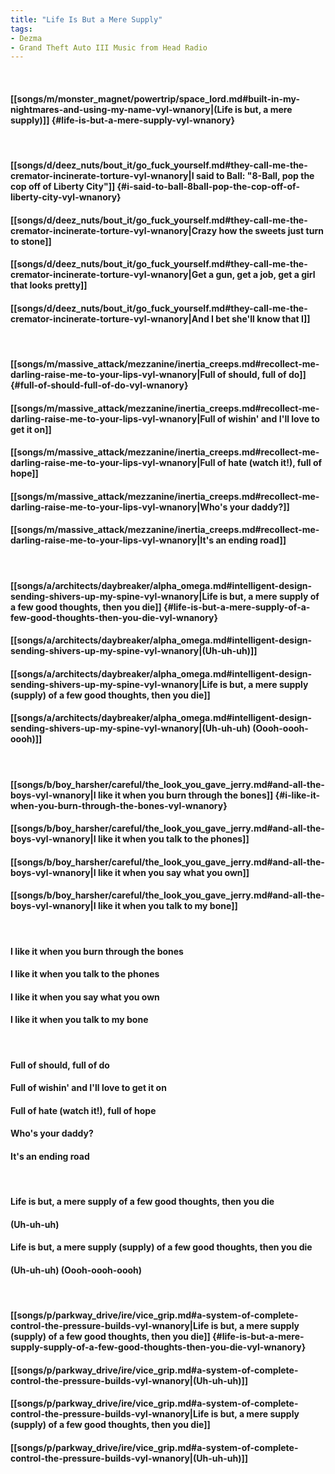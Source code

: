 ```yaml
---
title: "Life Is But a Mere Supply"
tags:
- Dezma
- Grand Theft Auto III Music from Head Radio
---
```

&nbsp;
#### [[songs/m/monster_magnet/powertrip/space_lord.md#built-in-my-nightmares-and-using-my-name-vyl-wnanory|(Life is but, a mere supply)]] {#life-is-but-a-mere-supply-vyl-wnanory}
&nbsp;
#### [[songs/d/deez_nuts/bout_it/go_fuck_yourself.md#they-call-me-the-cremator-incinerate-torture-vyl-wnanory|I said to Ball: "8-Ball, pop the cop off of Liberty City"]] {#i-said-to-ball-8ball-pop-the-cop-off-of-liberty-city-vyl-wnanory}
#### [[songs/d/deez_nuts/bout_it/go_fuck_yourself.md#they-call-me-the-cremator-incinerate-torture-vyl-wnanory|Crazy how the sweets just turn to stone]]
#### [[songs/d/deez_nuts/bout_it/go_fuck_yourself.md#they-call-me-the-cremator-incinerate-torture-vyl-wnanory|Get a gun, get a job, get a girl that looks pretty]]
#### [[songs/d/deez_nuts/bout_it/go_fuck_yourself.md#they-call-me-the-cremator-incinerate-torture-vyl-wnanory|And I bet she'll know that I]]
&nbsp;
#### [[songs/m/massive_attack/mezzanine/inertia_creeps.md#recollect-me-darling-raise-me-to-your-lips-vyl-wnanory|Full of should, full of do]] {#full-of-should-full-of-do-vyl-wnanory}
#### [[songs/m/massive_attack/mezzanine/inertia_creeps.md#recollect-me-darling-raise-me-to-your-lips-vyl-wnanory|Full of wishin' and I'll love to get it on]]
#### [[songs/m/massive_attack/mezzanine/inertia_creeps.md#recollect-me-darling-raise-me-to-your-lips-vyl-wnanory|Full of hate (watch it!), full of hope]]
#### [[songs/m/massive_attack/mezzanine/inertia_creeps.md#recollect-me-darling-raise-me-to-your-lips-vyl-wnanory|Who's your daddy?]]
#### [[songs/m/massive_attack/mezzanine/inertia_creeps.md#recollect-me-darling-raise-me-to-your-lips-vyl-wnanory|It's an ending road]]
&nbsp;
#### [[songs/a/architects/daybreaker/alpha_omega.md#intelligent-design-sending-shivers-up-my-spine-vyl-wnanory|Life is but, a mere supply of a few good thoughts, then you die]] {#life-is-but-a-mere-supply-of-a-few-good-thoughts-then-you-die-vyl-wnanory}
#### [[songs/a/architects/daybreaker/alpha_omega.md#intelligent-design-sending-shivers-up-my-spine-vyl-wnanory|(Uh-uh-uh)]]
#### [[songs/a/architects/daybreaker/alpha_omega.md#intelligent-design-sending-shivers-up-my-spine-vyl-wnanory|Life is but, a mere supply (supply) of a few good thoughts, then you die]]
#### [[songs/a/architects/daybreaker/alpha_omega.md#intelligent-design-sending-shivers-up-my-spine-vyl-wnanory|(Uh-uh-uh) (Oooh-oooh-oooh)]]
&nbsp;
#### [[songs/b/boy_harsher/careful/the_look_you_gave_jerry.md#and-all-the-boys-vyl-wnanory|I like it when you burn through the bones]] {#i-like-it-when-you-burn-through-the-bones-vyl-wnanory}
#### [[songs/b/boy_harsher/careful/the_look_you_gave_jerry.md#and-all-the-boys-vyl-wnanory|I like it when you talk to the phones]]
#### [[songs/b/boy_harsher/careful/the_look_you_gave_jerry.md#and-all-the-boys-vyl-wnanory|I like it when you say what you own]]
#### [[songs/b/boy_harsher/careful/the_look_you_gave_jerry.md#and-all-the-boys-vyl-wnanory|I like it when you talk to my bone]]
&nbsp;
#### I like it when you burn through the bones
#### I like it when you talk to the phones
#### I like it when you say what you own
#### I like it when you talk to my bone
&nbsp;
#### Full of should, full of do
#### Full of wishin' and I'll love to get it on
#### Full of hate (watch it!), full of hope
#### Who's your daddy?
#### It's an ending road
&nbsp;
#### Life is but, a mere supply of a few good thoughts, then you die
#### (Uh-uh-uh)
#### Life is but, a mere supply (supply) of a few good thoughts, then you die
#### (Uh-uh-uh) (Oooh-oooh-oooh)
&nbsp;
#### [[songs/p/parkway_drive/ire/vice_grip.md#a-system-of-complete-control-the-pressure-builds-vyl-wnanory|Life is but, a mere supply (supply) of a few good thoughts, then you die]] {#life-is-but-a-mere-supply-supply-of-a-few-good-thoughts-then-you-die-vyl-wnanory}
#### [[songs/p/parkway_drive/ire/vice_grip.md#a-system-of-complete-control-the-pressure-builds-vyl-wnanory|(Uh-uh-uh)]]
#### [[songs/p/parkway_drive/ire/vice_grip.md#a-system-of-complete-control-the-pressure-builds-vyl-wnanory|Life is but, a mere supply (supply) of a few good thoughts, then you die]]
#### [[songs/p/parkway_drive/ire/vice_grip.md#a-system-of-complete-control-the-pressure-builds-vyl-wnanory|(Uh-uh-uh)]]
